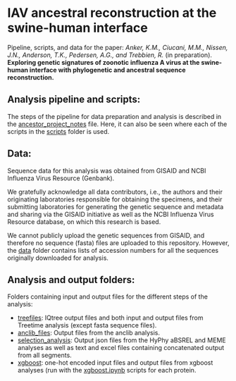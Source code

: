 
# IAV ancestral reconstruction at the swine-human interface

Pipeline, scripts, and data for the paper:
_Anker, K.M., Ciucani, M.M., Nissen, J.N., Anderson, T.K., Pedersen, A.G., and Trebbien, R._ (in preparation). **Exploring genetic signatures of zoonotic influenza A virus at the swine-human interface with phylogenetic and ancestral sequence reconstruction.**


## Analysis pipeline and scripts:
The steps of the pipeline for data preparation and analysis is described in the [ancestor_project_notes](https://github.com/KMAnker/IAV_ancestral_reconstruction/blob/main/ancestor_project_notes.sh) file.
Here, it can also be seen where each of the scripts in the [scripts](https://github.com/KMAnker/IAV_ancestral_reconstruction/tree/main/scripts) folder is used.


## Data:
Sequence data for this analysis was obtained from GISAID and NCBI Influenza Virus Resource (Genbank).

We gratefully acknowledge all data contributors, i.e., the authors and their originating laboratories responsible for obtaining the specimens, and their submitting laboratories for generating the genetic sequence and metadata and sharing via the GISAID initiative as well as the NCBI Influenza Virus Resource database, on which this research is based.


We cannot publicly upload the genetic sequences from GISAID, and therefore no sequence (fasta) files are uploaded to this repository. However, the [data](https://github.com/KMAnker/IAV_ancestral_reconstruction/tree/main/data) folder contains lists of accession numbers for all the sequences originally downloaded for analysis.


## Analysis and output folders:
Folders containing input and output files for the different steps of the analysis:
- [treefiles](https://github.com/KMAnker/IAV_ancestral_reconstruction/tree/main/treefiles): IQtree output files and both input and output files from Treetime analysis (except fasta sequence files).
- [anclib_files](https://github.com/KMAnker/IAV_ancestral_reconstruction/tree/main/anclib_files): Output files from the anclib analysis.
- [selection_analysis](https://github.com/KMAnker/IAV_ancestral_reconstruction/tree/main/selection_analysis): Output json files from the HyPhy aBSREL and MEME analyses as well as text and excel files containing concatenated output from all segments.
- [xgboost](https://github.com/KMAnker/IAV_ancestral_reconstruction/tree/main/xgboost): one-hot encoded input files and output files from xgboost analyses (run with the [xgboost.ipynb](https://github.com/KMAnker/IAV_ancestral_reconstruction/blob/main/scripts/h1_xgboost.ipynb) scripts for each protein.
